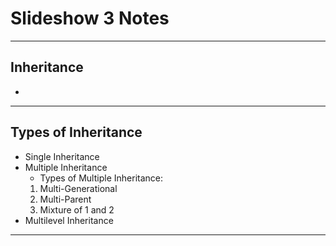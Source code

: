 # Slideshow 3 Notes
------
**Inheritance**
------
* 
------
**Types of Inheritance**
------
* Single Inheritance
* Multiple Inheritance
  * Types of Multiple Inheritance:
  1. Multi-Generational
  2. Multi-Parent
  3. Mixture of 1 and 2
* Multilevel Inheritance
------
